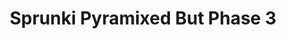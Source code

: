 ---
slug: sprunki-pyramixed-but-phase-3-2222
title: Sprunki Pyramixed But Phase 3
description: "Sprunki Pyramixed But Phase 3 is an exciting online game. Play for free directly in your browser!"
icon: /images/popular_mods/Sprunki Pyramixed But Phase 3.png
url: https://wowtbc.net/sprunkin/pyramixed-phase3/index.html
previewImage: /images/popular_mods/Sprunki Pyramixed But Phase 3.png
type: popular mods

# SEO配置
seo:
  title: "Sprunki Pyramixed But Phase 3 - Play Free Online Game | Fun Browser Games"
  description: "Sprunki Pyramixed But Phase 3 - Play this fun online game for free in your browser. No download required!"
  ogImage: "/images/popular_mods/Sprunki Pyramixed But Phase 3.png"
  keywords: "sprunki-pyramixed-but-phase-3-2222, online game, browser game, free game, popular mods game, play online"

videoUrls:
  - https://www.youtube.com/embed/example1
  - https://www.youtube.com/embed/example2

whyPlay:
  title: "Why Play Sprunki Pyramixed But Phase 3?"
  items:
    - "Immersive Gameplay: Sprunki Pyramixed But Phase 3 offers an engaging and immersive gaming experience that will keep you entertained for hours"
    - "Challenging Levels: Test your skills with increasingly difficult challenges and obstacles"
    - "Beautiful Graphics: Enjoy stunning visuals and smooth animations that bring the game world to life"
    - "Regular Updates: New content and features are added regularly to keep the game fresh and exciting"
    - "Free to Play: Experience all the fun without spending a penny"
    - "Community Features: Connect with other players, share strategies, and compete for high scores"
    - "Cross-Platform: Play on any device with a web browser, no downloads required"

features:
  title: "Key Features of Sprunki Pyramixed But Phase 3"
  image: "/images/popular_mods/Sprunki Pyramixed But Phase 3.png"
  items:
    - "Intuitive Controls: Easy to learn controls make Sprunki Pyramixed But Phase 3 accessible for players of all skill levels"
    - "Multiple Game Modes: Enjoy various gameplay options that provide different challenges and experiences"
    - "Character Customization: Personalize your gaming experience with unique characters and items"
    - "Achievement System: Complete special tasks to earn rewards and recognition"
    - "Leaderboards: Compete with players worldwide and see who can achieve the highest scores"

characteristics:
  title: "Game Characteristics"
  image: "/images/popular_mods/Sprunki Pyramixed But Phase 3.png"
  items:
    - "Genre: Popular mods game with elements of strategy and skill"
    - "Difficulty: Suitable for both casual gamers and those seeking a challenge"
    - "Play Time: Quick sessions or extended gameplay, depending on your preference"
    - "Art Style: Vibrant and engaging visuals that enhance the gaming experience"
    - "Sound Design: Immersive audio that complements the gameplay perfectly"

info: "Sprunki Pyramixed But Phase 3 is an exciting online game that offers players a unique and engaging gaming experience. With its intuitive controls, stunning visuals, and challenging gameplay, Sprunki Pyramixed But Phase 3 provides hours of entertainment for players of all ages and skill levels. Whether you're looking for a quick gaming session during a break or an extended play session, Sprunki Pyramixed But Phase 3 delivers an immersive experience that will keep you coming back for more. The game features multiple levels of increasing difficulty, ensuring that players are constantly challenged as they progress. With regular updates adding new content and features, Sprunki Pyramixed But Phase 3 remains fresh and exciting, providing endless entertainment options for its growing community of players."

howToPlayIntro: "Welcome to Sprunki Pyramixed But Phase 3! This guide will walk you through the basics and help you master the game. Whether you're a beginner or looking to improve your skills, these tips and instructions will enhance your gaming experience."

howToPlaySteps:
  - title: "Getting Started"
    description: "Begin your Sprunki Pyramixed But Phase 3 adventure by familiarizing yourself with the controls. Use your keyboard or mouse to navigate through the game interface. The tutorial will guide you through the basic mechanics and help you understand the objectives."
  - title: "Understanding the Objectives"
    description: "In Sprunki Pyramixed But Phase 3, your main goal is to progress through levels by completing specific objectives. Each level presents unique challenges that require different strategies and approaches."
  - title: "Mastering the Controls"
    description: "Practice using the controls to improve your precision and reaction time. Sprunki Pyramixed But Phase 3 requires quick reflexes and strategic thinking to overcome obstacles and defeat opponents."
  - title: "Utilizing Power-ups"
    description: "Collect power-ups throughout the game to enhance your abilities and overcome difficult challenges. Each power-up offers unique advantages that can be crucial for success."
  - title: "Developing Strategies"
    description: "As you progress in Sprunki Pyramixed But Phase 3, develop effective strategies for different scenarios. Analyze patterns, anticipate challenges, and adapt your approach to maximize your performance."

faq:
  title: "Frequently Asked Questions about Sprunki Pyramixed But Phase 3"
  items:
    - question: "Is Sprunki Pyramixed But Phase 3 free to play?"
      answer: "Yes, Sprunki Pyramixed But Phase 3 is completely free to play directly in your web browser. No downloads or purchases are required to enjoy the full game experience."
    - question: "Can I play Sprunki Pyramixed But Phase 3 on mobile devices?"
      answer: "Yes, Sprunki Pyramixed But Phase 3 is optimized for both desktop and mobile play. You can enjoy the game on any device with a web browser and internet connection."
    - question: "Are there any in-game purchases?"
      answer: "While Sprunki Pyramixed But Phase 3 is free to play, there may be optional in-game purchases available for cosmetic items or additional features that don't affect core gameplay."
    - question: "How often is Sprunki Pyramixed But Phase 3 updated?"
      answer: "The developers regularly update Sprunki Pyramixed But Phase 3 with new content, features, and improvements based on player feedback and game performance."
    - question: "Can I play Sprunki Pyramixed But Phase 3 offline?"
      answer: "Currently, Sprunki Pyramixed But Phase 3 requires an internet connection to play as it's a browser-based online game."
    - question: "Is Sprunki Pyramixed But Phase 3 suitable for children?"
      answer: "Yes, Sprunki Pyramixed But Phase 3 is designed to be family-friendly and suitable for players of all ages."
    - question: "How do I report bugs or issues?"
      answer: "If you encounter any problems while playing Sprunki Pyramixed But Phase 3, you can report them through the game's support page or contact the developers directly through their website."
    - question: "Still Have Questions?"
      answer: "If you have additional questions about Sprunki Pyramixed But Phase 3 that aren't covered in this FAQ, please visit our support center or contact our customer service team for assistance."
---